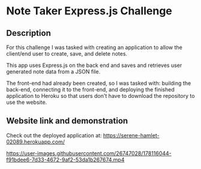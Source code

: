 # Note Taker Express.js Challenge

## Description
For this challenge I was tasked with creating an application to allow the client/end user to create, save, and delete notes.

This app uses Express.js on the back end and saves and retrieves user generated note data from a JSON file.

The front-end had already been created, so I was tasked with: building the back-end, connecting it to the front-end, and deploying the finished application to Heroku so that users don't have to download the repository to use the website.

## Website link and demonstration
Check out the deployed application at: https://serene-hamlet-02089.herokuapp.com/



https://user-images.githubusercontent.com/26747028/178116044-f91bdee6-7d33-4672-9af2-53da1b267674.mp4

